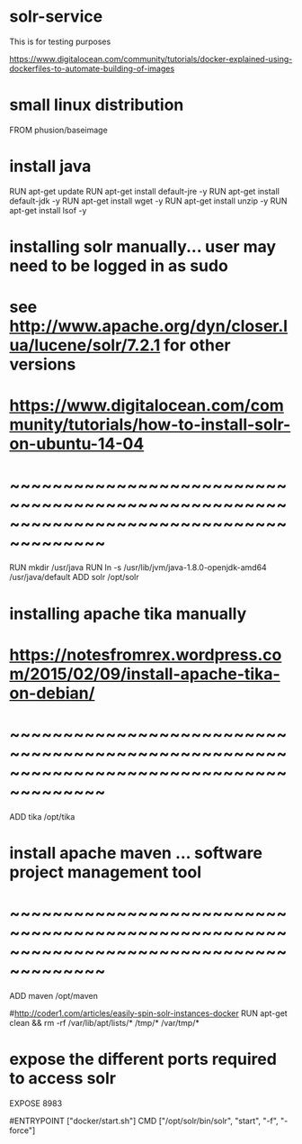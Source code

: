 # solr-service
This is for testing purposes

https://www.digitalocean.com/community/tutorials/docker-explained-using-dockerfiles-to-automate-building-of-images

# small linux distribution
FROM phusion/baseimage 

# install java
RUN apt-get update
RUN apt-get install default-jre -y
RUN apt-get install default-jdk -y
RUN apt-get install wget -y
RUN apt-get install unzip -y
RUN apt-get install lsof -y

# installing solr manually... user may need to be logged in as sudo
# see http://www.apache.org/dyn/closer.lua/lucene/solr/7.2.1 for other versions
# https://www.digitalocean.com/community/tutorials/how-to-install-solr-on-ubuntu-14-04
# ~~~~~~~~~~~~~~~~~~~~~~~~~~~~~~~~~~~~~~~~~~~~~~~~~~~~~~~~~~~~~~~~~~~~~~~~~~~~~~~~~~~~~~~
RUN mkdir /usr/java
RUN ln -s /usr/lib/jvm/java-1.8.0-openjdk-amd64 /usr/java/default
ADD solr /opt/solr


# installing apache tika manually
# https://notesfromrex.wordpress.com/2015/02/09/install-apache-tika-on-debian/
# ~~~~~~~~~~~~~~~~~~~~~~~~~~~~~~~~~~~~~~~~~~~~~~~~~~~~~~~~~~~~~~~~~~~~~~~~~~~~~~~~~~~~~~~
ADD tika /opt/tika


# install apache maven ... software project management tool
# ~~~~~~~~~~~~~~~~~~~~~~~~~~~~~~~~~~~~~~~~~~~~~~~~~~~~~~~~~~~~~~~~~~~~~~~~~~~~~~~~~~~~~~~
ADD maven /opt/maven

#http://coder1.com/articles/easily-spin-solr-instances-docker
RUN apt-get clean && rm -rf /var/lib/apt/lists/* /tmp/* /var/tmp/*

# expose the different ports required to access solr
EXPOSE 8983

#ENTRYPOINT ["docker/start.sh"]
CMD ["/opt/solr/bin/solr", "start", "-f", "-force"]



